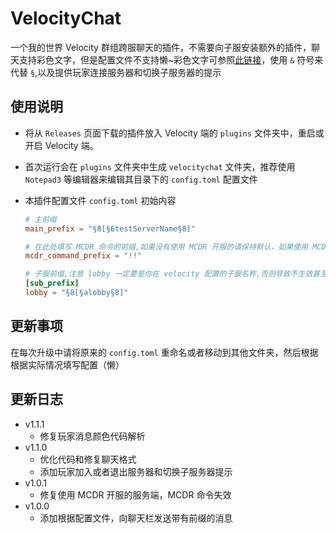 # VelocityChat

一个我的世界 Velocity 群组跨服聊天的插件，不需要向子服安装额外的插件，聊天支持彩色文字，但是配置文件不支持懒~彩色文字可参照[此链接](https://wiki.biligame.com/mc/%E6%A0%BC%E5%BC%8F%E5%8C%96%E4%BB%A3%E7%A0%81)，使用 `&` 符号来代替 `§`,以及提供玩家连接服务器和切换子服务器的提示

## 使用说明

- 将从 `Releases` 页面下载的插件放入 Velocity 端的 `plugins` 文件夹中，重启或开启 Velocity 端。

- 首次运行会在 `plugins` 文件夹中生成 `velocitychat` 文件夹，推荐使用 `Notepad3` 等编辑器来编辑其目录下的 `config.toml` 配置文件

- 本插件配置文件 `config.toml` 初始内容

  ```toml
  # 主前缀
  main_prefix = "§8[§6testServerName§8]"

  # 在此处填写 MCDR 命令的前缀,如果没有使用 MCDR 开服的请保持默认，如果使用 MCDR 开服请根据实际情况填写
  mcdr_command_prefix = "!!"

  # 子服前缀,注意 lobby 一定要是你在 velocity 配置的子服名称,否则导致不生效甚至消息发不出去
  [sub_prefix]
  lobby = "§8[§alobby§8]"
  ```

## 更新事项

在每次升级中请将原来的 `config.toml` 重命名或者移动到其他文件夹，然后根据根据实际情况填写配置（懒）

## 更新日志

- v1.1.1
  - 修复玩家消息颜色代码解析
- v1.1.0
  - 优化代码和修复聊天格式
  - 添加玩家加入或者退出服务器和切换子服务器提示
- v1.0.1
  - 修复使用 MCDR 开服的服务端，MCDR 命令失效
- v1.0.0
  - 添加根据配置文件，向聊天栏发送带有前缀的消息

